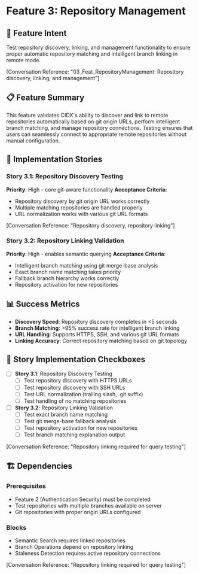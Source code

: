 # Feature 3: Repository Management

## 🎯 **Feature Intent**

Test repository discovery, linking, and management functionality to ensure proper automatic repository matching and intelligent branch linking in remote mode.

[Conversation Reference: "03_Feat_RepositoryManagement: Repository discovery, linking, and management"]

## 📋 **Feature Summary**

This feature validates CIDX's ability to discover and link to remote repositories automatically based on git origin URLs, perform intelligent branch matching, and manage repository connections. Testing ensures that users can seamlessly connect to appropriate remote repositories without manual configuration.

## 🔧 **Implementation Stories**

### Story 3.1: Repository Discovery Testing
**Priority**: High - core git-aware functionality
**Acceptance Criteria**:
- Repository discovery by git origin URL works correctly
- Multiple matching repositories are handled properly
- URL normalization works with various git URL formats

[Conversation Reference: "Repository discovery, repository linking"]

### Story 3.2: Repository Linking Validation
**Priority**: High - enables semantic querying
**Acceptance Criteria**:
- Intelligent branch matching using git merge-base analysis
- Exact branch name matching takes priority
- Fallback branch hierarchy works correctly
- Repository activation for new repositories

## 📊 **Success Metrics**

- **Discovery Speed**: Repository discovery completes in <5 seconds
- **Branch Matching**: >95% success rate for intelligent branch linking
- **URL Handling**: Supports HTTPS, SSH, and various git URL formats
- **Linking Accuracy**: Correct repository matching based on git topology

## 🎯 **Story Implementation Checkboxes**

- [ ] **Story 3.1**: Repository Discovery Testing
  - [ ] Test repository discovery with HTTPS URLs
  - [ ] Test repository discovery with SSH URLs
  - [ ] Test URL normalization (trailing slash, .git suffix)
  - [ ] Test handling of no matching repositories

- [ ] **Story 3.2**: Repository Linking Validation
  - [ ] Test exact branch name matching
  - [ ] Test git merge-base fallback analysis
  - [ ] Test repository activation for new repositories
  - [ ] Test branch matching explanation output

[Conversation Reference: "Repository linking required for query testing"]

## 🏗️ **Dependencies**

### Prerequisites
- Feature 2 (Authentication Security) must be completed
- Test repositories with multiple branches available on server
- Git repositories with proper origin URLs configured

### Blocks
- Semantic Search requires linked repositories
- Branch Operations depend on repository linking
- Staleness Detection requires active repository connections

[Conversation Reference: "Repository linking required for query testing"]